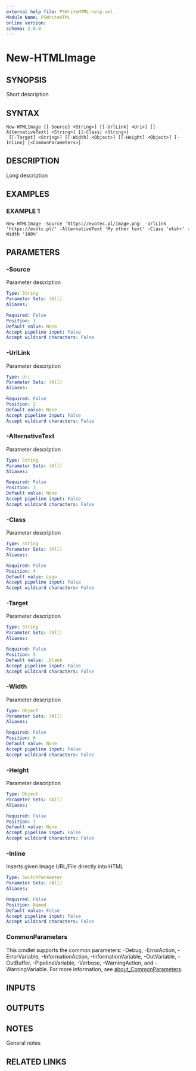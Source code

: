 ```yaml
---
external help file: PSWriteHTML-help.xml
Module Name: PSWriteHTML
online version:
schema: 2.0.0
---
```


# New-HTMLImage

## SYNOPSIS
Short description

## SYNTAX

```
New-HTMLImage [[-Source] <String>] [[-UrlLink] <Uri>] [[-AlternativeText] <String>] [[-Class] <String>]
 [[-Target] <String>] [[-Width] <Object>] [[-Height] <Object>] [-Inline] [<CommonParameters>]
```

## DESCRIPTION
Long description

## EXAMPLES

### EXAMPLE 1
```
New-HTMLImage -Source 'https://evotec.pl/image.png' -UrlLink 'https://evotc.pl/' -AlternativeText 'My other text' -Class 'otehr' -Width '100%'
```

## PARAMETERS

### -Source
Parameter description

```yaml
Type: String
Parameter Sets: (All)
Aliases:

Required: False
Position: 1
Default value: None
Accept pipeline input: False
Accept wildcard characters: False
```

### -UrlLink
Parameter description

```yaml
Type: Uri
Parameter Sets: (All)
Aliases:

Required: False
Position: 2
Default value: None
Accept pipeline input: False
Accept wildcard characters: False
```

### -AlternativeText
Parameter description

```yaml
Type: String
Parameter Sets: (All)
Aliases:

Required: False
Position: 3
Default value: None
Accept pipeline input: False
Accept wildcard characters: False
```

### -Class
Parameter description

```yaml
Type: String
Parameter Sets: (All)
Aliases:

Required: False
Position: 4
Default value: Logo
Accept pipeline input: False
Accept wildcard characters: False
```

### -Target
Parameter description

```yaml
Type: String
Parameter Sets: (All)
Aliases:

Required: False
Position: 5
Default value: _blank
Accept pipeline input: False
Accept wildcard characters: False
```

### -Width
Parameter description

```yaml
Type: Object
Parameter Sets: (All)
Aliases:

Required: False
Position: 6
Default value: None
Accept pipeline input: False
Accept wildcard characters: False
```

### -Height
Parameter description

```yaml
Type: Object
Parameter Sets: (All)
Aliases:

Required: False
Position: 7
Default value: None
Accept pipeline input: False
Accept wildcard characters: False
```

### -Inline
Inserts given Image URL/File directly into HTML

```yaml
Type: SwitchParameter
Parameter Sets: (All)
Aliases:

Required: False
Position: Named
Default value: False
Accept pipeline input: False
Accept wildcard characters: False
```

### CommonParameters
This cmdlet supports the common parameters: -Debug, -ErrorAction, -ErrorVariable, -InformationAction, -InformationVariable, -OutVariable, -OutBuffer, -PipelineVariable, -Verbose, -WarningAction, and -WarningVariable. For more information, see [about_CommonParameters](http://go.microsoft.com/fwlink/?LinkID=113216).

## INPUTS

## OUTPUTS

## NOTES
General notes

## RELATED LINKS
